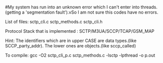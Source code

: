#My system has run into an unknown error which I can't enter into threads.(getting a 'segmentation fault').vSo I am not sure this codes have no errors.

List of files: sctp_cli.c  sctp_methods.c  sctp_cli.h

Protocol Stack that is implemented : SCTP/M3UA/SCCP/TCAP/GSM_MAP

Hint: The identifiers which are in upper CASE are data types.(like SCCP_party_addr). The lower ones are objects.(like sccp_called)

To compile: gcc -O2 sctp_cli_p.c sctp_methods.c -lsctp -lpthread -o p.out

